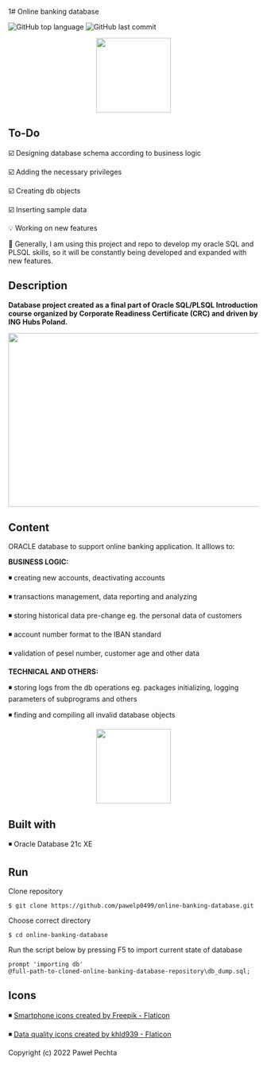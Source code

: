 1# Online banking database


<img alt="GitHub top language" src="https://img.shields.io/github/languages/top/pawelp0499/online-banking-database?style=plastic"> <img alt="GitHub last commit" src="https://img.shields.io/github/last-commit/pawelp0499/online-banking-database?style=plastic">

<p align="center"> <img src="https://cdn-icons-png.flaticon.com/512/2097/2097276.png" width="150" height="150" /></p>


## To-Do

☑️ Designing database schema according to business logic

☑️ Adding the necessary privileges

☑️ Creating db objects

☑️ Inserting sample data

💡 Working on new features 

🚀 Generally, I am using this project and repo to develop my oracle SQL and PLSQL skills, so it will be constantly being developed and expanded with new features.

## Description

**Database project created as a final part of Oracle SQL/PLSQL Introduction course organized by Corporate Readiness Certificate (CRC) and driven by ING Hubs Poland.**

<p align="center"> <img src="https://raw.githubusercontent.com/pawelp0499/online-banking-database/main/schema/schema.png?token=GHSAT0AAAAAABVBV2KUFX2YIU3JTXH3NQDEYUTKWDQ" width="819" height="350" /></p>

## Content

ORACLE database to support online banking application. It alllows  to:

**BUSINESS LOGIC:**

◾ creating new accounts, deactivating accounts

◾ transactions management, data reporting and analyzing

◾ storing historical data pre-change eg. the personal data of customers

◾ account number format to the IBAN standard

◾ validation of pesel number, customer age and other data

**TECHNICAL AND OTHERS:**

◾ storing logs from the db operations eg. packages initializing, logging parameters of subprograms and others

◾ finding and compiling all invalid database objects

<p align="center"> <img src="https://cdn-icons-png.flaticon.com/512/7212/7212914.png" width="150" height="150" /></p>

## Built with

◾ Oracle Database 21c XE

## Run

Clone repository

```
$ git clone https://github.com/pawelp0499/online-banking-database.git
```

Choose correct directory

```
$ cd online-banking-database
```

Run the script below by pressing F5 to import current state of database

```
prompt 'importing db'
@full-path-to-cloned-online-banking-database-repository\db_dump.sql;
```

## Icons

◾ <a href="https://www.flaticon.com/free-icons/smartphone" title="smartphone icons">Smartphone icons created by Freepik - Flaticon</a>

◾ <a href="https://www.flaticon.com/free-icons/data-quality" title="data quality icons">Data quality icons created by khld939 - Flaticon</a>


Copyright (c) 2022 Paweł Pechta